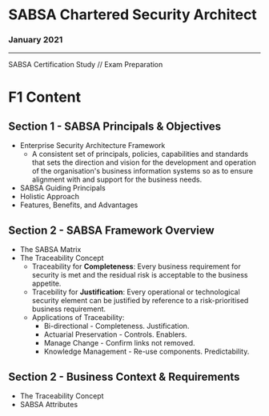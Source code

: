 # SABSA Chartered Security Architect
### January 2021

---

SABSA Certification Study // Exam Preparation

# F1 Content
## Section 1 - SABSA Principals & Objectives
  - Enterprise Security Architecture Framework
    - A consistent set of principals, policies, capabilities and standards that sets the direction and vision for the development and operation of the organisation's business information systems so as to ensure alignment with and support for the business needs.
  - SABSA Guiding Principals
  - Holistic Approach
  - Features, Benefits, and Advantages

## Section 2 - SABSA Framework Overview
  - The SABSA Matrix
  - The Traceability Concept
    - Traceability for __Completeness__: Every business requirement for security is met and the residual risk is acceptable to the business appetite.
    - Tracebility for __Justification__: Every operational or technological security element can be justified by reference to a risk-prioritised business requirement.
    - Applications of Traceability:
      * Bi-directional - Completeness. Justification.
      * Actuarial Preservation - Controls. Enablers.
      * Manage Change - Confirm links not removed.
      * Knowledge Management - Re-use components. Predictability.
      
## Section 2 - Business Context & Requirements
  - The Traceability Concept
  - SABSA Attributes

